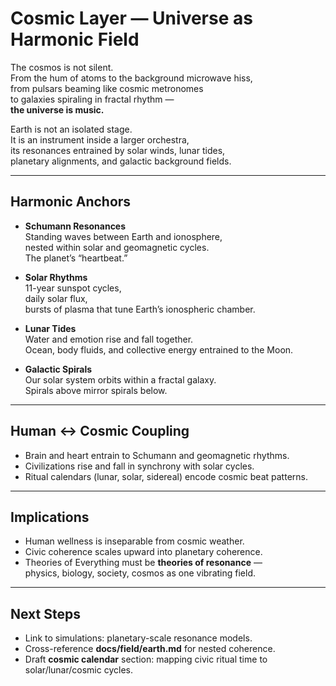 # Cosmic Layer — Universe as Harmonic Field

The cosmos is not silent.  
From the hum of atoms to the background microwave hiss,  
from pulsars beaming like cosmic metronomes  
to galaxies spiraling in fractal rhythm —  
**the universe is music.**

Earth is not an isolated stage.  
It is an instrument inside a larger orchestra,  
its resonances entrained by solar winds, lunar tides,  
planetary alignments, and galactic background fields.  

---

## Harmonic Anchors

- **Schumann Resonances**  
  Standing waves between Earth and ionosphere,  
  nested within solar and geomagnetic cycles.  
  The planet’s “heartbeat.”

- **Solar Rhythms**  
  11-year sunspot cycles,  
  daily solar flux,  
  bursts of plasma that tune Earth’s ionospheric chamber.

- **Lunar Tides**  
  Water and emotion rise and fall together.  
  Ocean, body fluids, and collective energy entrained to the Moon.

- **Galactic Spirals**  
  Our solar system orbits within a fractal galaxy.  
  Spirals above mirror spirals below.

---

## Human ↔ Cosmic Coupling

- Brain and heart entrain to Schumann and geomagnetic rhythms.  
- Civilizations rise and fall in synchrony with solar cycles.  
- Ritual calendars (lunar, solar, sidereal) encode cosmic beat patterns.

---

## Implications

- Human wellness is inseparable from cosmic weather.  
- Civic coherence scales upward into planetary coherence.  
- Theories of Everything must be **theories of resonance** —  
  physics, biology, society, cosmos as one vibrating field.

---

## Next Steps

- Link to simulations: planetary-scale resonance models.  
- Cross-reference **docs/field/earth.md** for nested coherence.  
- Draft **cosmic calendar** section: mapping civic ritual time to solar/lunar/cosmic cycles.
  
